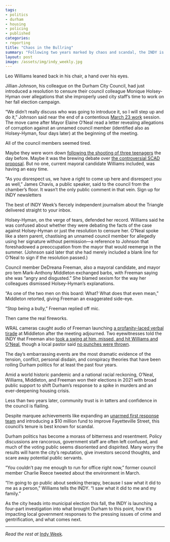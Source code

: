 ```yaml
---
tags:
- politics
- durham
- housing
- policing
- published
categories:
- reporting
title: "Chaos in the Bullring"
summary: "Following two years marked by chaos and scandal, the INDY is launching a four-part investigation into what brought Durham to this point, how it’s impacting local government responses to the pressing issues of crime and gentrification, and what comes next."
layout: post
image: /assets/img/indy_weekly.jpg
---
```

Leo Williams leaned back in his chair, a hand over his eyes.

Jillian Johnson, his colleague on the Durham City Council, had just introduced a resolution to censure their council colleague Monique Holsey-Hyman over allegations that she improperly used city staff’s time to work on her fall election campaign.

“We didn’t really discuss who was going to introduce it, so I will step up and do it,” Johnson said near the end of a contentious [March 23 work](https://www.youtube.com/watch?v=h-KM-doN6cY) session. The move came after Mayor Elaine O’Neal read a letter revealing allegations of corruption against an unnamed council member (identified also as Holsey-Hyman, four days later) at the beginning of the meeting. 

All of the council members seemed tired. 

Maybe they were worn down [following the shooting of three teenagers](https://abc11.com/crime-durham-shooting-brogden-middle-school-deadly/12990343/) the day before. Maybe it was the brewing debate over [the controversial SCAD proposal](https://indyweek.com/news/durham/durhams-scad-good-or-bad/). But no one, current mayoral candidate Williams included, was having an easy time. 

“As you disrespect us, we have a right to come up here and disrespect you as well,” James Chavis, a public speaker, said to the council from the chamber’s floor. It wasn’t the only public comment in that vein. 
Sign up for INDY newsletters

The best of INDY Week’s fiercely independent journalism about the Triangle delivered straight to your inbox.

Holsey-Hyman, on the verge of tears, defended her record. Williams said he was confused about whether they were debating the facts of the case against Holsey-Hyman or just the resolution to censure her. O’Neal spoke like a stern parent, chastising an unnamed council member for allegedly using her signature without permission—a reference to Johnson that foreshadowed a preoccupation from the mayor that would reemerge in the summer. (Johnson said later that she had merely included a blank line for O’Neal to sign if the resolution passed.)

Council member DeDreana Freeman, also a mayoral candidate, and mayor pro tem Mark-Anthony Middleton exchanged barbs, with Freeman saying she was “angry and disgusted.” She blamed sexism for the way her colleagues dismissed Holsey-Hyman’s explanations.

“As one of the two men on this board: What? What does that even mean,” Middleton retorted, giving Freeman an exaggerated side-eye.

“Stop being a bully,” Freeman replied off mic.

Then came the real fireworks.

WRAL cameras caught audio of Freeman launching [a profanity-laced verbal tirade](https://www.wral.com/full-raw-video-profanity-laced-outburst-follows-criminal-allegations-at-durham-city-council-meeting/20777708/&sa=D&source=docs&ust=1691583617695542&usg=AOvVaw2qgEBkuG3DM35PedR9fMfY) at Middleton after the meeting adjourned. Two eyewitnesses told the INDY that Freeman also [took a swing at him, missed, and hit Williams and O’Neal](https://indyweek.com/news/durham/durham-city-council-member-allegedly-punched-two-fellow-council-members-including-the-mayor-following-testy-work-session/), though a local pastor said [no punches were thrown](https://www.wral.com/story/city-attorney-durham-councilwoman-could-face-extortion-charge-if-claims-are-true/20783044/). 

The day’s embarrassing events are the most dramatic evidence of the tension, conflict, personal disdain, and conspiracy theories that have been roiling Durham politics for at least the past four years.

Amid a world historic pandemic and a national racial reckoning, O’Neal, Williams, Middleton, and Freeman won their elections in 2021 with broad public support to shift Durham’s response to a spike in murders and an ever-deepening housing crisis. 

Less than two years later, community trust is in tatters and confidence in the council is flailing. 

Despite marquee achievements like expanding an [unarmed first response team](https://indyweek.com/news/durham/durhams-heart-model-is-poised-to-expand-what-are-city-leaders-willing-to-pay-for-it/) and introducing a $10 million fund to improve Fayetteville Street, this council’s tenure is best known for scandal. 

Durham politics has become a morass of bitterness and resentment. Policy discussions are rancorous, government staff are often left confused, and much of the voting public seems disoriented and dispirited. Many worry the results will harm the city’s reputation, give investors second thoughts, and scare away potential public servants.

“You couldn’t pay me enough to run for office right now,” former council member Charlie Reece tweeted about the environment in March. 

“I’m going to go public about seeking therapy, because I saw what it did to me as a person,” Williams tells the INDY. “I saw what it did to me and my family.”

As the city heads into municipal election this fall, the INDY is launching a four-part investigation into what brought Durham to this point, how it’s impacting local government responses to the pressing issues of crime and gentrification, and what comes next.

---
_Read the rest at_ [Indy Week](https://indyweek.com/news/durham/ahead-of-municipal-elections-this-fall-durham-grapples-with-whats-next-for-a-scandal-plagued-city-council/)_._
